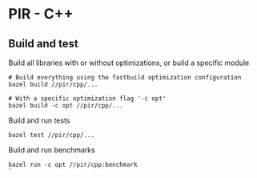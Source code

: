 # PIR - C++

## Build and test


Build all libraries with or without optimizations, or build a specific module

```
# Build everything using the fastbuild optimization configuration
bazel build //pir/cpp/...

# With a specific optimization flag '-c opt'
bazel build -c opt //pir/cpp/...

```

Build and run tests

```
bazel test //pir/cpp/...
```

Build and run benchmarks

```
bazel run -c opt //pir/cpp:benchmark
`
